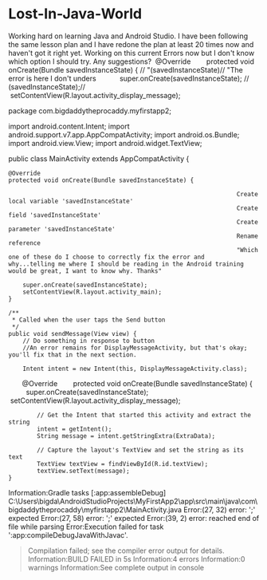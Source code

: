 # Lost-In-Java-World
Working hard on learning Java and Android Studio. I have been following the same lesson plan and I have redone the plan at least 20 times now and haven't got it right yet. Working on this current Errors  now but I don't know which option I should try. Any suggestions?
 @Override
        protected void onCreate(Bundle savedInstanceState) {        //  "(savedInstanceState)// "The error is here I don't unders 
            super.onCreate(savedInstanceState);                     //   (savedInstanceState);//
            setContentView(R.layout.activity_display_message);


package com.bigdaddytheprocaddy.myfirstapp2;

import android.content.Intent;
import android.support.v7.app.AppCompatActivity;
import android.os.Bundle;
import android.view.View;
import android.widget.TextView;

public class MainActivity extends AppCompatActivity {

    @Override
    protected void onCreate(Bundle savedInstanceState) {
    
                                                                    Create local variable 'savedInstanceState'
                                                                    Create field 'savedInstanceState'
                                                                    Create parameter 'savedInstanceState'
                                                                    Rename reference
                                                                    "Which one of these do I choose to correctly fix the error and                                                                            why...telling me where I should be reading in the Android training                                                                      would be great, I want to know why. Thanks"
    
        super.onCreate(savedInstanceState);
        setContentView(R.layout.activity_main);
    }

    /**
     * Called when the user taps the Send button
     */
    public void sendMessage(View view) {
        // Do something in response to button
        //An error remains for DisplayMessageActivity, but that's okay; you'll fix that in the next section.

        Intent intent = new Intent(this, DisplayMessageActivity.class);

        @Override
        protected void onCreate(Bundle savedInstanceState) {
            super.onCreate(savedInstanceState);
            setContentView(R.layout.activity_display_message);

            // Get the Intent that started this activity and extract the string
            intent = getIntent();
            String message = intent.getStringExtra(ExtraData);

            // Capture the layout's TextView and set the string as its text
            TextView textView = findViewById(R.id.textView);
            textView.setText(message);
    }
Information:Gradle tasks [:app:assembleDebug]
C:\Users\bigda\AndroidStudioProjects\MyFirstApp2\app\src\main\java\com\bigdaddytheprocaddy\myfirstapp2\MainActivity.java
Error:(27, 32) error: ';' expected
Error:(27, 58) error: ';' expected
Error:(39, 2) error: reached end of file while parsing
Error:Execution failed for task ':app:compileDebugJavaWithJavac'.
> Compilation failed; see the compiler error output for details.
Information:BUILD FAILED in 5s
Information:4 errors
Information:0 warnings
Information:See complete output in console






